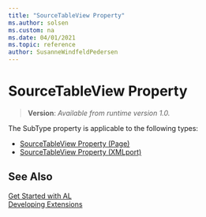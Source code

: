 ```yaml
---
title: "SourceTableView Property"
ms.author: solsen
ms.custom: na
ms.date: 04/01/2021
ms.topic: reference
author: SusanneWindfeldPedersen
---
```


# SourceTableView Property
> **Version**: _Available from runtime version 1.0._

The SubType property is applicable to the following types:

- [SourceTableView Property (Page)](devenv-sourcetableview-pages-property.md)  
- [SourceTableView Property (XMLport)](devenv-sourcetableview-xmlports-property.md)  

## See Also

[Get Started with AL](../devenv-get-started.md)  
[Developing Extensions](../devenv-dev-overview.md)  